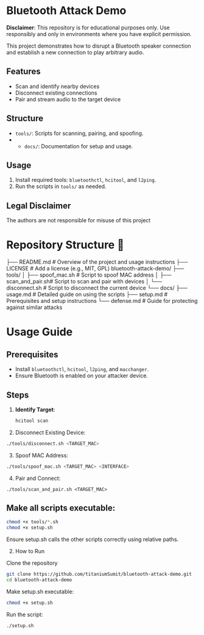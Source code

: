 # Bluetooth Attack Demo
**Disclaimer**: This repository is for educational purposes only. Use responsibly and only in environments where you have explicit permission.

This project demonstrates how to disrupt a Bluetooth speaker connection and establish a new connection to play arbitrary audio.

## Features
- Scan and identify nearby devices
- Disconnect existing connections
- Pair and stream audio to the target device

## Structure
- `tools/`: Scripts for scanning, pairing, and spoofing.
- - `docs/`: Documentation for setup and usage.

## Usage
1. Install required tools: `bluetoothctl`, `hcitool`, and `l2ping`.
2. Run the scripts in `tools/` as needed.

## Legal Disclaimer
The authors are not responsible for misuse of this project

# Repository Structure 🌵
├── README.md           # Overview of the project and usage instructions
├── LICENSE             # Add a license (e.g., MIT, GPL)
bluetooth-attack-demo/
├── tools/
│   ├── spoof_mac.sh    # Script to spoof MAC address
│   ├── scan_and_pair.sh# Script to scan and pair with devices
│   └── disconnect.sh   # Script to disconnect the current device
└── docs/
    ├── usage.md        # Detailed guide on using the scripts
    ├── setup.md        # Prerequisites and setup instructions
    └── defense.md      # Guide for protecting against similar attacks

# Usage Guide
## Prerequisites
- Install `bluetoothctl`, `hcitool`, `l2ping`, and `macchanger`.
- Ensure Bluetooth is enabled on your attacker device.

## Steps
1. **Identify Target**:
   ```bash
   hcitool scan
   ```
2. Disconnect Existing Device:
  ```bash
  ./tools/disconnect.sh <TARGET_MAC>
  ```
3. Spoof MAC Address:
  ```bash
  ./tools/spoof_mac.sh <TARGET_MAC> <INTERFACE>
  ```
4. Pair and Connect:
  ``` 
  ./tools/scan_and_pair.sh <TARGET_MAC>
  ```
## Make all scripts executable:

```bash
chmod +x tools/*.sh
chmod +x setup.sh
```
Ensure setup.sh calls the other scripts correctly using relative paths.

2. How to Run
   
Clone the repository
```bash
git clone https://github.com/titaniumSumit/bluetooth-attack-demo.git
cd bluetooth-attack-demo
```
Make setup.sh executable:
```bash
chmod +x setup.sh
```
Run the script:
```bash
./setup.sh
```
